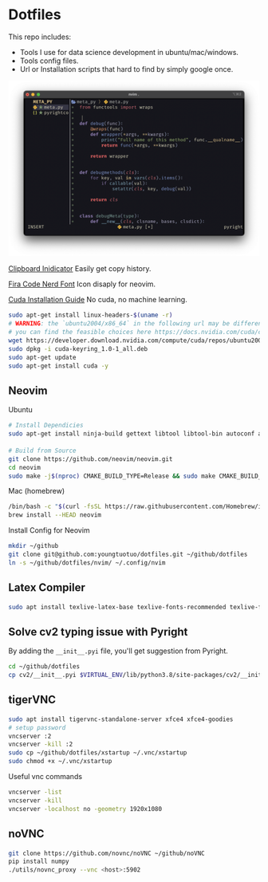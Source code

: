 # Dotfiles

This repo includes:
* Tools I use for data science development in ubuntu/mac/windows.
* Tools config files.
* Url or Installation scripts that hard to find by simply google once.

<p align="center">
    <img src="pictures/mac.png"/>
</p>



[Clipboard Inidicator](https://apps.apple.com/us/app/copyclip-clipboard-history/id595191960?mt=12) Easily get copy history.
    
[Fira Code Nerd Font](https://github.com/ryanoasis/nerd-fonts/releases) Icon disaply for neovim.


[Cuda Installation Guide](https://docs.nvidia.com/cuda/cuda-installation-guide-linux/index.html) No cuda, no machine learning.

```bash
sudo apt-get install linux-headers-$(uname -r)
# WARNING: the `ubuntu2004/x86_64` in the following url may be different, remember to change it.
# you can find the feasible choices here https://docs.nvidia.com/cuda/cuda-installation-guide-linux/index.html#network-repo-installation-for-ubuntu
wget https://developer.download.nvidia.com/compute/cuda/repos/ubuntu2004/x86_64/cuda-keyring_1.0-1_all.deb
sudo dpkg -i cuda-keyring_1.0-1_all.deb
sudo apt-get update
sudo apt-get install cuda -y
```

## Neovim
  
Ubuntu
```bash
# Install Dependicies
sudo apt-get install ninja-build gettext libtool libtool-bin autoconf automake cmake g++ pkg-config unzip curl doxygen -y

# Build from Source
git clone https://github.com/neovim/neovim.git
cd neovim
sudo make -j$(nproc) CMAKE_BUILD_TYPE=Release && sudo make CMAKE_BUILD_TYPE=Release install
```

Mac (homebrew)
  
```bash
/bin/bash -c "$(curl -fsSL https://raw.githubusercontent.com/Homebrew/install/HEAD/install.sh)"
brew install --HEAD neovim
```
Install Config for Neovim
  
```bash
mkdir ~/github
git clone git@github.com:youngtuotuo/dotfiles.git ~/github/dotfiles
ln -s ~/github/dotfiles/nvim/ ~/.config/nvim
```

## Latex Compiler

```bash
sudo apt install texlive-latex-base texlive-fonts-recommended texlive-fonts-extra texlive-latex-extra texlive-xetex latexmk -y
```

## Solve cv2 typing issue with Pyright

By adding the `__init__.pyi` file, you'll get suggestion from Pyright.<br>
```bash
cd ~/github/dotfiles
cp cv2/__init__.pyi $VIRTUAL_ENV/lib/python3.8/site-packages/cv2/__init__.pyi
```

## tigerVNC

```bash
sudo apt install tigervnc-standalone-server xfce4 xfce4-goodies
# setup password
vncserver :2
vncserver -kill :2
sudo cp ~/github/dotfiles/xstartup ~/.vnc/xstartup
sudo chmod +x ~/.vnc/xstartup
```
Useful vnc commands
```bash
vncserver -list
vncserver -kill
vncserver -localhost no -geometry 1920x1080
```

## noVNC

```bash
git clone https://github.com/novnc/noVNC ~/github/noVNC
pip install numpy
./utils/novnc_proxy --vnc <host>:5902
```
